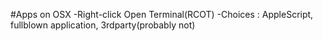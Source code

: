 #Apps on OSX
-Right-click Open Terminal(RCOT)
-Choices : AppleScript, fullblown application, 3rdparty(probably not)
